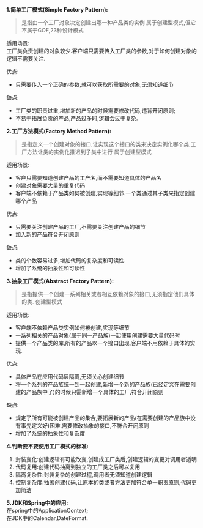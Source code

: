 **1.简单工厂模式(Simple Factory Pattern):**
> 是指由一个工厂对象决定创建出哪一种产品类的实例
> 属于创建型模式,但它不属于GOF,23种设计模式

适用场景:  
工厂类负责创建的对象较少.客户端只需要传入工厂类的参数,对于如何创建对象的逻辑不需要关注.

优点:
- 只需要传入一个正确的参数,就可以获取所需要的对象,无须知道细节

缺点:
- 工厂类的职责过重,增加新的产品的时候需要修改代码,违背开闭原则;
- 不易于拓展负责的产品,产品过多时,逻辑会过于复杂.

**2.工厂方法模式(Factory Method Pattern):**
> 是指定义一个创建对象的接口,让实现这个接口的类来决定实例化哪个类,工厂方法让类的实例化推迟到子类中进行
> 属于创建型模式

适用场景:
- 客户只需要知道创建产品的工产名,而不需要知道具体的产品名
- 创建对象需要大量的重复代码
- 客户端不依赖于产品类如何被创建,实现等细节.一个类通过其子类来指定创建哪个产品

优点:
- 只需要关注创建产品的工厂,不需要关注创建产品的细节
- 加入新的产品符合开闭原则

缺点:
- 类的个数容易过多,增加代码的复杂度和可读性.
- 增加了系统的抽象性和可读性

**3.抽象工厂模式(Abstract Factory Pattern):**
> 是指提供一个创建一系列相关或者相互依赖对象的接口,无须指定他们具体的类.
> 创建型模式

适用场景:
- 客户端不依赖产品类实例如何被创建,实现等细节
- 一系列相关的产品对象(属于同一产品族)一起使用创建需要大量代码时
- 提供一个产品类的库,所有的产品以一个接口出现,客户端不用依赖于具体的实现.

优点:
- 具体产品在应用代码层隔离,无须关心创建细节
- 将一个系列的产品族统一到一起创建,新增一个新的产品族(已经定义在需要创建的产品族中了)的时候只需新增一个具体的工厂,符合开闭原则

缺点:
- 规定了所有可能被创建产品的集合,要拓展新的产品(在需要创建的产品族中没有事先定义好)困难,需要修改抽象的接口,不符合开闭原则
- 增加了系统的抽象性和复杂度

**4.判断要不要使用工厂模式的标准:**  
1. 封装变化:创建逻辑有可能改变,创建成工厂类后,创建逻辑的变更对调用者透明  
2. 代码复用:创建代码抽离到独立的工厂类之后可以复用  
3. 隔离复杂性:封装复杂的创建过程,调用者无须知道创建逻辑  
4. 控制复杂度:抽离创建代码,让原本的类或者方法更加符合单一职责原则,代码更加简洁

**5.JDK和Spring中的应用:**  
在spring中的ApplicationContext;  
在JDK中的Calendar,DateFormat.
